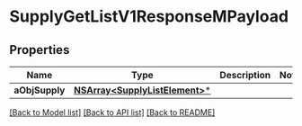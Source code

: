 # SupplyGetListV1ResponseMPayload

## Properties
Name | Type | Description | Notes
------------ | ------------- | ------------- | -------------
**aObjSupply** | [**NSArray&lt;SupplyListElement&gt;***](SupplyListElement.md) |  | 

[[Back to Model list]](../README.md#documentation-for-models) [[Back to API list]](../README.md#documentation-for-api-endpoints) [[Back to README]](../README.md)


